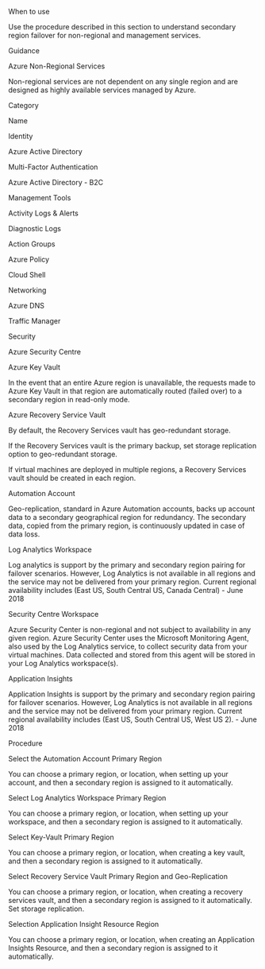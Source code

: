 
When to use 


 


Use the procedure described in this section to understand secondary region failover for non-regional and management services. 


 


Guidance 


 


Azure Non-Regional Services 


 


Non-regional services are not dependent on any single region and are designed as highly available services managed by Azure. 







Category 
 


Name 
 



Identity 
 


Azure Active Directory 
 



 
 


Multi-Factor Authentication 
 



 
 


Azure Active Directory - B2C 
 



Management Tools 
 


 
 



 
 


Activity Logs & Alerts 
 



 
 


Diagnostic Logs 
 



 
 


Action Groups 
 



 
 


Azure Policy 
 



 
 


Cloud Shell 
 



Networking 
 


Azure DNS 
 



 
 


Traffic Manager 
 



Security 
 


Azure Security Centre 
 


 


Azure Key Vault 

In the event that an entire Azure region is unavailable, the requests made to Azure Key Vault in that region are automatically routed (failed over) to a secondary region in read-only mode. 



 


Azure Recovery Service Vault 

By default, the Recovery Services vault has geo-redundant storage.  


If the Recovery Services vault is the primary backup, set storage replication option to geo-redundant storage. 


If virtual machines are deployed in multiple regions,  a Recovery Services vault should be created in each region. 



 


Automation Account 

Geo-replication, standard in Azure Automation accounts, backs up account data to a secondary geographical region for redundancy.  The secondary data, copied from the primary region, is continuously updated in case of data loss. 



 


Log Analytics Workspace 

Log analytics is support by the primary and secondary region pairing for failover scenarios. However, Log Analytics is not available in all regions and the service may not be delivered from your primary region. Current regional availability includes (East US, South Central US, Canada Central) - June 2018 



 


Security Centre Workspace 

Azure Security Center is non-regional and not subject to availability in any given region. Azure Security Center uses the Microsoft Monitoring Agent, also used by the Log Analytics service, to collect security data from your virtual machines. Data collected and stored from this agent will be stored in your Log Analytics workspace(s). 



 


Application Insights 

Application Insights is support by the primary and secondary region pairing for failover scenarios. However, Log Analytics is not available in all regions and the service may not be delivered from your primary region. Current regional availability includes (East US, South Central US, West US 2). - June 2018 



 


 


 


Procedure 


 

Select the Automation Account Primary Region 

You can choose a primary region, or location, when setting up your account, and then a secondary region is assigned to it automatically. 



 


Select Log Analytics Workspace Primary Region 

You can choose a primary region, or location, when setting up your workspace, and then a secondary region is assigned to it automatically. 



 


Select Key-Vault Primary Region 

You can choose a primary region, or location, when creating a key vault, and then a secondary region is assigned to it automatically. 



 


Select Recovery Service Vault Primary Region and Geo-Replication 

You can choose a primary region, or location, when creating a recovery services vault, and then a secondary region is assigned to it automatically. Set storage replication. 



 


Selection Application Insight Resource Region 

You can choose a primary region, or location, when creating an Application Insights Resource, and then a secondary region is assigned to it automatically. 




 
